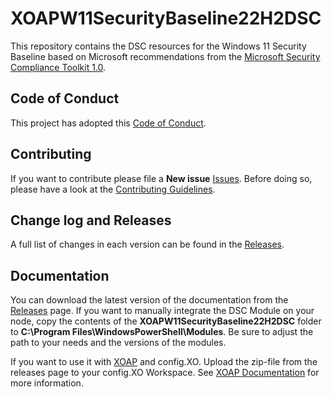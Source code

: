 # XOAPW11SecurityBaseline22H2DSC

This repository contains the DSC resources for the Windows 11 Security Baseline based on Microsoft recommendations from the [Microsoft Security Compliance Toolkit 1.0](https://learn.microsoft.com/en-us/windows/security/operating-system-security/device-management/windows-security-configuration-framework/security-compliance-toolkit-10).

## Code of Conduct

This project has adopted this [Code of Conduct](CODE_OF_CONDUCT.md).

## Contributing

If you want to contribute please file a **New issue** [Issues](https://github.com/xoap-io/XOAPW11SecurityBaseline22H2DSC/issues). Before doing so, please have a look at the [Contributing Guidelines](CONTRIBUTING.md). 

## Change log and Releases

A full list of changes in each version can be found in the [Releases](https://github.com/xoap-io/XOAPW11SecurityBaseline22H2DSC/releases).

## Documentation

You can download the latest version of the documentation from the [Releases](https://github.com/xoap-io/XOAPW11SecurityBaseline22H2DSC/releases) page.
If you want to manually integrate the DSC Module on your node, copy the contents of the **XOAPW11SecurityBaseline22H2DSC** folder to **C:\Program Files\WindowsPowerShell\Modules**.
Be sure to adjust the path to your needs and the versions of the modules.

If you want to use it with [XOAP](https://xoap.io) and config.XO. Upload the zip-file from the releases page to your config.XO Workspace. See [XOAP Documentation](https://docs.xoap.io/configuration-management/overview/modules/add-modules/) for more information.
